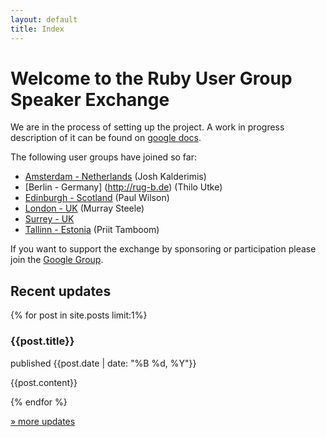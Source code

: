 ```yaml
---
layout: default
title: Index
---
```


# Welcome to the Ruby User Group Speaker Exchange

We are in the process of setting up the project. A work in progress description of it can be found on [google docs](https://docs.google.com/document/d/1svmhGQkjFJxahxnXm1eKarfB0gX_xekjYvum4jOJWAE/edit?hl=en_US). 

The following user groups have joined so far:

* [Amsterdam - Netherlands](http://amsterdam-rb.org/) (Josh Kalderimis)
* [Berlin - Germany] (http://rug-b.de) (Thilo Utke)
* [Edinburgh - Scotland](http://scotrug.org/) (Paul Wilson)
* [London - UK](http://lrug.org/) (Murray Steele)
* [Surrey - UK](http://surreyrubyists.tumblr.com)
* [Tallinn - Estonia](http://ruby.ee/en) (Priit Tamboom)



If you want to support the exchange by sponsoring or participation please join the [Google Group](http://groups.google.com/group/usergroup-speaker-exchange).


## Recent updates

{% for post in site.posts limit:1%}

### {{post.title}}
<p class="meta">published {{post.date | date: "%B %d, %Y"}}</p>

{{post.content}}

{% endfor %}


<a id="archive" href="/archive.html">&raquo; more updates</a>

